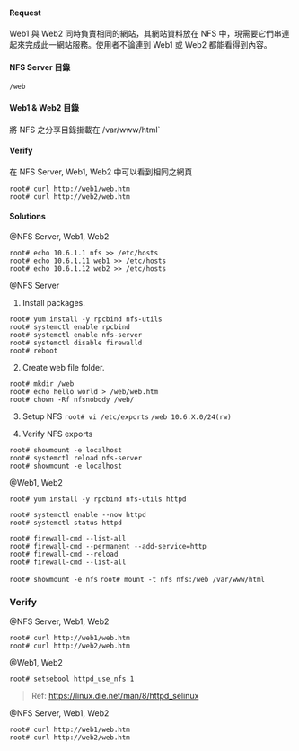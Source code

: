 #### Request
Web1 與 Web2 同時負責相同的網站，其網站資料放在 NFS 中，現需要它們串連起來完成此一網站服務。使用者不論連到 Web1 或 Web2 都能看得到內容。

#### NFS Server 目錄
```
/web
```

#### Web1 & Web2 目錄
將 NFS 之分享目錄掛載在 /var/www/html`

#### Verify
在 NFS Server, Web1, Web2 中可以看到相同之網頁

```
root# curl http://web1/web.htm
root# curl http://web2/web.htm
```

#### Solutions  

@NFS Server, Web1, Web2
```
root# echo 10.6.1.1 nfs >> /etc/hosts
root# echo 10.6.1.11 web1 >> /etc/hosts
root# echo 10.6.1.12 web2 >> /etc/hosts
```

@NFS Server

1. Install packages.
```
root# yum install -y rpcbind nfs-utils
root# systemctl enable rpcbind
root# systemctl enable nfs-server
root# systemctl disable firewalld
root# reboot
```

2. Create web file folder.
```
root# mkdir /web
root# echo hello world > /web/web.htm
root# chown -Rf nfsnobody /web/
```

3. Setup NFS
```root# vi /etc/exports```
```/web 10.6.X.0/24(rw)```

4. Verify NFS exports
```
root# showmount -e localhost
root# systemctl reload nfs-server
root# showmount -e localhost
```

@Web1, Web2
```
root# yum install -y rpcbind nfs-utils httpd

root# systemctl enable --now httpd
root# systemctl status httpd
```

```
root# firewall-cmd --list-all
root# firewall-cmd --permanent --add-service=http
root# firewall-cmd --reload
root# firewall-cmd --list-all
```

```root# showmount -e nfs```
```root# mount -t nfs nfs:/web /var/www/html```

### Verify
@NFS Server, Web1, Web2
```
root# curl http://web1/web.htm
root# curl http://web2/web.htm
```

@Web1, Web2

```root# setsebool httpd_use_nfs 1```
> Ref: https://linux.die.net/man/8/httpd_selinux

@NFS Server, Web1, Web2

```
root# curl http://web1/web.htm
root# curl http://web2/web.htm
```
